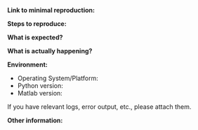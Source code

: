 <!--
This issue template is a modified version from Vuejs's:
https://new-issue.vuejs.org/
-->

<!-- ISSUE TEMPLATE -->
<!-- Bug Report -->

**Link to minimal reproduction:**
<!-- A bug reproduction is a piece of code that can run and demonstrate how a bug can happen. -->

**Steps to reproduce:**
<!-- What do we need to do after opening your repro in order to make the bug happen? -->

**What is expected?**

**What is actually happening?**

**Environment:**

- Operating System/Platform:
- Python version:
- Matlab version:

If you have relevant logs, error output, etc., please attach them.

**Other information:**
<!-- e.g. some background/context of how you ran into this bug. -->
